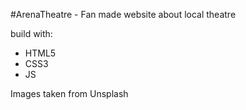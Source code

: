#ArenaTheatre - Fan made website about local theatre

build with:
- HTML5
- CSS3
- JS

Images taken from Unsplash
